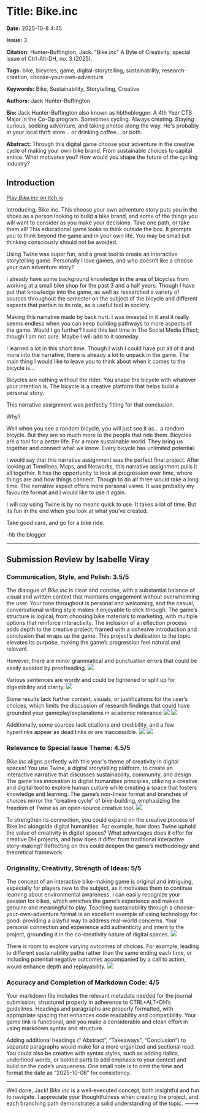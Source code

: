 # Title: Bike.inc
**Date:** 2025-10-8 4:45

**Issue:** 3

**Citation:** Hunter-Buffington, Jack. "Bike.inc" A Byte of Creativity, special issue of Ctrl-Alt-DH, no. 3 (2025).

**Tags:** bike, bicycles, game, digital-storytelling, sustainability, research-creation, choose-your-own-adventure

**Keywords:** Bike, Sustainability, Storytelling, Creative


**Authors:** Jack Hunter-Buffington

**Bio:** Jack Hunter-Buffington also known as hbtheblogger. A 4th Year CTS Major in the Co-Op program. Sometimes cycling. Always creating. Staying curious, seeking adventure, and taking photos along the way. He's probably at your local thrift store... or drinking coffee... or both.


**Abstract:** Through this digital game choose your adventure in the creative cycle of making your own bike brand. From sustainable choices to capital entice. What motivates you? How would you shape the future of the cycling industry?

## Introduction

[Play *Bike.inc* on itch.io](https://hbtheblogger.itch.io/bikeinc)

Introducing, Bike.inc. This choose your own adventure story puts you in the shoes as a person looking to build a bike brand, and some of the things you will want to consider as you make your decisions. Take one path, or take them all! This educational game looks to think outside the box. It prompts you to think beyond the game and in your own life. You may be small but thinking consciously should not be avoided.

Using Twine was super fun, and a great tool to create an interactive storytelling game. Personally I love games, and who doesn’t like a choose your own adventure story?

I already have some background knowledge in the area of bicycles from working at a small bike shop for the past 3 and a half years. Though I have put that knowledge into the game, as well as researched a variety of sources throughout the semester on the subject of the bicycle and different aspects that pertain to its role, as a useful tool in society.

Making this narrative made by back hurt. I was invested in it and it really seems endless when you can keep building pathways to more aspects of the game. Would I go further? I said this last time in The Social Media Effect; though I am not sure. Maybe I will add to it someday.

I learned a lot in this short time. Though I wish I could have put all of it and more into the narrative, there is already a lot to unpack in the game. The main thing I would like to leave you to think about when it comes to the bicycle is…

Bicycles are nothing without the rider. You shape the bicycle with whatever your intention is. The bicycle is a creative platform that helps build a personal story.

This narrative assignment was perfectly fitting for that conclusion.

Why?

Well when you see a random bicycle, you will just see it as… a random bicycle. But they are so much more to the people that ride them. Bicycles are a tool for a better life. For a more sustainable world. They bring us together and connect what we know. Every bicycle has unlimited potential.

I would say that this narrative assignment was the perfect final project. After looking at Timelines, Maps, and Networks, this narrative assignment pulls it all together. It has the opportunity to look at progression over time, where things are and how things connect. Though to do all three would take a long time. The narrative aspect offers more personal views. It was probably my favourite format and I would like to use it again.

I will say using Twine is by no means quick to use. It takes a lot of time. But its fun in the end when you look at what you’ve created.

Take good care, and go for a bike ride.

-hb the blogger

----------------------------------------------------------------------------------

## Submission Review by Isabelle Viray

### Communication, Style, and Polish: 3.5/5

The dialogue of *Bike.inc* is clear and concise, with a substantial balance of visual and written context that maintains engagement without overwhelming the user. Your tone throughout is personal and welcoming, and the casual, conversational writing style makes it enjoyable to click through. The game’s structure is logical, from choosing bike materials to marketing, with multiple options that reinforce interactivity. The inclusion of a reflection process adds depth to the creative project, framed with a cohesive introduction and conclusion that wraps up the game. This project’s dedication to the topic elevates its purpose, making the game’s progression feel natural and relevant.

However, there are minor grammatical and punctuation errors that could be easily avoided by proofreading. 
<img src="punctuation-flow.png">

Various sentences are wordy and could be tightened or split up for digestibility and clarity.
<img src="closing-page.png">

Some results lack further context, visuals, or justifications for the user’s choices, which limits the discussion of research findings that could have grounded your gameplay/explanations in academic relevance
<img src="steel-choice.png">
<img src="penny-farthings.png">

Additionally, some sources lack citations and credibility, and a few hyperlinks appear as dead links or are inaccessible.
<img src="unaccessible-link.png">
<img src="deadlink.png">

### Relevance to Special Issue Theme: 4.5/5

*Bike.Inc* aligns perfectly with this year's theme of creativity in digital spaces! You use Twine, a digital storytelling platform, to create an interactive narrative that discusses sustainability, community, and design. The game ties innovation to digital humanities principles, utilizing a creative and digital tool to explore human culture while creating a space that fosters knowledge and learning. The game’s non-linear format and branches of choices mirror the “creative cycle” of bike-building, emphasizing the freedom of Twine as an open-source creative tool.
<img src="marketing-examples.png">

To strengthen its connection, you could expand on the creative process of Bike.Inc alongside digital humanities. For example, how does Twine uphold the value of creativity in digital spaces? What advantages does it offer for creative DH projects, and how does it differ from traditional interactive story-making? Reflecting on this could deepen the game’s methodology and theoretical framework.

### Originality, Creativity, Strength of Ideas: 5/5

The concept of an interactive bike-making game is original and intriguing, especially for players new to the subject, as it motivates them to continue learning about environmental awareness. I can easily recognize your passion for bikes, which enriches the game’s experience and makes it genuine and meaningful to play. Teaching sustainability through a choose-your-own-adventure format is an excellent example of using technology for good: providing a playful way to address real-world concerns. Your personal connection and experience add authenticity and intent to the project, grounding it in the co-creativity nature of digital spaces.
<img src="about-the-creator.png">

There is room to explore varying outcomes of choices. For example, leading to different sustainability paths rather than the same ending each time, or including potential negative outcomes accompanied by a call to action, would enhance depth and replayability.
<img src="bike-brand-name.png">

### Accuracy and Completion of Markdown Code: 4/5

Your markdown file includes the relevant metadata needed for the journal submission, structured properly in adherence to CTRL+ALT+DH’s guidelines. Headings and paragraphs are properly formatted, with appropriate spacing that enhances code readability and compatibility. Your game link is functional, and you make a considerable and clean effort in using markdown syntax and structure. 

Adding additional headings (“	Abstract”, “Takeaways”, “Conclusion”) to separate paragraphs would make for a more organized and sectional read. You could also be creative with syntax styles, such as adding italics, underlined words, or bolded parts to add emphasis to your context and build on the code’s uniqueness. One small note is to omit the time and format the date as “2025-10-08” for consistency. 

------------------------------------------------------------------------------

Well done, Jack! *Bike.inc* is a well-executed concept, both insightful and fun to navigate. I appreciate your thoughtfulness when creating the project, and each branching path demonstrates a solid understanding of the topic. --->
